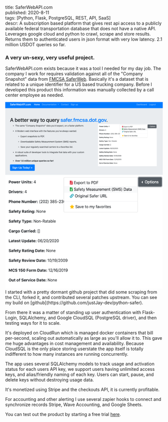 title: SaferWebAPI.com  
published: 2020-8-11  
tags: [Python, Flask, PostgreSQL, REST, API, SaaS]  
descr: A subscription based platform that gives rest api access to a publicly available federal transportation database that does not have a native API. Leverages google cloud and python to crawl, scrape and store results. Returns them to authenticated users in json format with very low latency. 2.1 million USDOT queries so far.

### A very un-sexy, very useful project.

SaferWebAPI.com exists because it was a tool I needed for my day job. The company I work for requires validation against all of the "Company Snapshot" data from [FMCSA SaferWeb](https://safer.fmcsa.dot.gov/). Basically it's a dataset that is related to a unique identifier for a US based trucking company. Before I developed this product this information was manually collected by a call center employee as needed.

<div class='row'>
    <div class='col-sm'>
        <img class='img-fluid' src='/static/img/safer_1.png'>
    </div>
    <div class='col-sm'>
        <img class='img-fluid' src='/static/img/safer_2.png'>
    </div>
</div>
I started with a pretty dormant github project that did some scraping from the CLI, forked it, and contributed several patches upstream. 
You can see my build on [github](https://github.com/justJay-dev/python-safer).

From there it was a matter of standing up user authentication with Flask-Login, SQLAlchemy, and Google CloudSQL (PostgreSQL driver), and then testing ways for it to scale.

It's deployed on CloudRun which is managed docker containers that bill per-second, scaling out automatically as large as you'll allow it to. This gave me huge advantages in cost management and availability. Because CloudSQL is the only place storing userstate the app itself is totally indifferent to how many instances are running concurrently.

The app uses several SQLAlchemy models to track usage and activation status for each users API key, we support users having unlimited access keys, and alias/friendly naming of each key. Users can start, pause, and delete keys without destroying usage data.

It's monetized using Stripe and the checkouts API, it is currently profitable.

For accounting and other alerting I use several zapier hooks to connect and synchronize records Stripe, Wave Accounting, and Google Sheets.

You can test out the product by starting a free trial [here](https://saferwebapi.com/signup).
